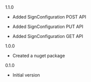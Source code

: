 1.1.0
* Added SignConfiguration POST API
* Added SignConfiguration PUT API

* Added SignConfiguration GET API

1.0.0
* Created a nuget package

0.1.0
* Initial version